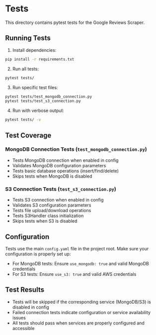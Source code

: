# Tests

This directory contains pytest tests for the Google Reviews Scraper.

## Running Tests

1. Install dependencies:
```bash
pip install -r requirements.txt
```

2. Run all tests:
```bash
pytest tests/
```

3. Run specific test files:
```bash
pytest tests/test_mongodb_connection.py
pytest tests/test_s3_connection.py
```

4. Run with verbose output:
```bash
pytest tests/ -v
```

## Test Coverage

### MongoDB Connection Tests (`test_mongodb_connection.py`)
- Tests MongoDB connection when enabled in config
- Validates MongoDB configuration parameters
- Tests basic database operations (insert/find/delete)
- Skips tests when MongoDB is disabled

### S3 Connection Tests (`test_s3_connection.py`)
- Tests S3 connection when enabled in config
- Validates S3 configuration parameters
- Tests file upload/download operations
- Tests S3Handler class initialization
- Skips tests when S3 is disabled

## Configuration

Tests use the main `config.yaml` file in the project root. Make sure your configuration is properly set up:

- For MongoDB tests: Ensure `use_mongodb: true` and valid MongoDB credentials
- For S3 tests: Ensure `use_s3: true` and valid AWS credentials

## Test Results

- Tests will be skipped if the corresponding service (MongoDB/S3) is disabled in config
- Failed connection tests indicate configuration or service availability issues
- All tests should pass when services are properly configured and accessible